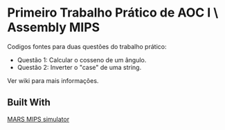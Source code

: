 # Primeiro Trabalho Prático de AOC I \ Assembly MIPS

Codigos fontes para duas questões do trabalho prático:

* Questão 1: Calcular o cosseno de um ângulo.
* Questão 2: Inverter o "case" de uma string.

Ver wiki para mais informações.

## Built With

[MARS MIPS simulator](http://courses.missouristate.edu/kenvollmar/mars/)
